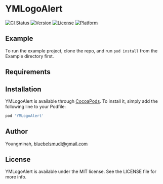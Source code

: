# YMLogoAlert

[![CI Status](https://img.shields.io/travis/Youngminah/YMLogoAlert.svg?style=flat)](https://travis-ci.org/Youngminah/YMLogoAlert)
[![Version](https://img.shields.io/cocoapods/v/YMLogoAlert.svg?style=flat)](https://cocoapods.org/pods/YMLogoAlert)
[![License](https://img.shields.io/cocoapods/l/YMLogoAlert.svg?style=flat)](https://cocoapods.org/pods/YMLogoAlert)
[![Platform](https://img.shields.io/cocoapods/p/YMLogoAlert.svg?style=flat)](https://cocoapods.org/pods/YMLogoAlert)

## Example

To run the example project, clone the repo, and run `pod install` from the Example directory first.

## Requirements

## Installation

YMLogoAlert is available through [CocoaPods](https://cocoapods.org). To install
it, simply add the following line to your Podfile:

```ruby
pod 'YMLogoAlert'
```

## Author

Youngminah, bluebelsmudi@gmail.com

## License

YMLogoAlert is available under the MIT license. See the LICENSE file for more info.
